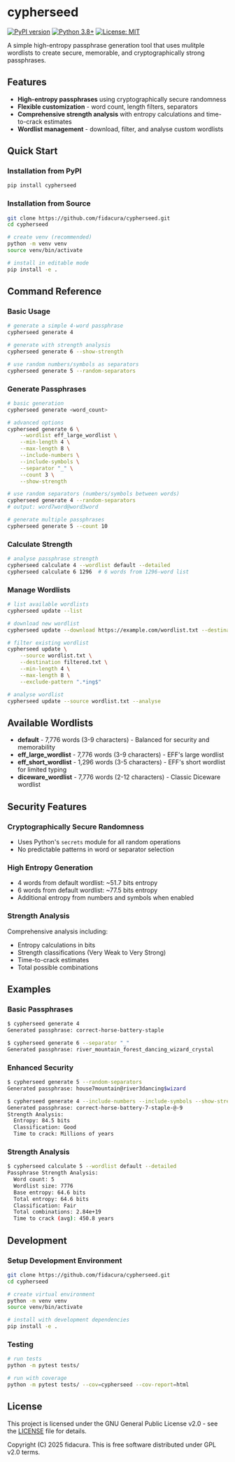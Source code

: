 # cypherseed

[![PyPI version](https://badge.fury.io/py/cypherseed.svg)](https://badge.fury.io/py/cypherseed)
[![Python 3.8+](https://img.shields.io/badge/python-3.8+-blue.svg)](https://www.python.org/downloads/)
[![License: MIT](https://img.shields.io/badge/License-MIT-yellow.svg)](https://opensource.org/licenses/MIT)

A simple high-entropy passphrase generation tool that uses mulitple wordlists to create secure, memorable, and cryptographically strong passphrases.

## Features

- **High-entropy passphrases** using cryptographically secure randomness
- **Flexible customization** - word count, length filters, separators
- **Comprehensive strength analysis** with entropy calculations and time-to-crack estimates
- **Wordlist management** - download, filter, and analyse custom wordlists

## Quick Start

### Installation from PyPI

```bash
pip install cypherseed
```

### Installation from Source

```bash
git clone https://github.com/fidacura/cypherseed.git
cd cypherseed

# create venv (recommended)
python -m venv venv
source venv/bin/activate

# install in editable mode
pip install -e .
```

## Command Reference

### Basic Usage

```bash
# generate a simple 4-word passphrase
cypherseed generate 4

# generate with strength analysis
cypherseed generate 6 --show-strength

# use random numbers/symbols as separators
cypherseed generate 5 --random-separators
```

### Generate Passphrases

```bash
# basic generation
cypherseed generate <word_count>

# advanced options
cypherseed generate 6 \
    --wordlist eff_large_wordlist \
    --min-length 4 \
    --max-length 8 \
    --include-numbers \
    --include-symbols \
    --separator "_" \
    --count 3 \
    --show-strength

# use random separators (numbers/symbols between words)
cypherseed generate 4 --random-separators
# output: word7word@word3word

# generate multiple passphrases
cypherseed generate 5 --count 10
```

### Calculate Strength

```bash
# analyse passphrase strength
cypherseed calculate 4 --wordlist default --detailed
cypherseed calculate 6 1296  # 6 words from 1296-word list
```

### Manage Wordlists

```bash
# list available wordlists
cypherseed update --list

# download new wordlist
cypherseed update --download https://example.com/wordlist.txt --destination custom.txt

# filter existing wordlist
cypherseed update \
    --source wordlist.txt \
    --destination filtered.txt \
    --min-length 4 \
    --max-length 8 \
    --exclude-pattern ".*ing$"

# analyse wordlist
cypherseed update --source wordlist.txt --analyse
```

## Available Wordlists

- **default** - 7,776 words (3-9 characters) - Balanced for security and memorability
- **eff_large_wordlist** - 7,776 words (3-9 characters) - EFF's large wordlist
- **eff_short_wordlist** - 1,296 words (3-5 characters) - EFF's short wordlist for limited typing
- **diceware_wordlist** - 7,776 words (2-12 characters) - Classic Diceware wordlist

## Security Features

### Cryptographically Secure Randomness

- Uses Python's `secrets` module for all random operations
- No predictable patterns in word or separator selection

### High Entropy Generation

- 4 words from default wordlist: ~51.7 bits entropy
- 6 words from default wordlist: ~77.5 bits entropy
- Additional entropy from numbers and symbols when enabled

### Strength Analysis

Comprehensive analysis including:

- Entropy calculations in bits
- Strength classifications (Very Weak to Very Strong)
- Time-to-crack estimates
- Total possible combinations

## Examples

### Basic Passphrases

```bash
$ cypherseed generate 4
Generated passphrase: correct-horse-battery-staple

$ cypherseed generate 6 --separator "_"
Generated passphrase: river_mountain_forest_dancing_wizard_crystal
```

### Enhanced Security

```bash
$ cypherseed generate 5 --random-separators
Generated passphrase: house7mountain@river3dancing$wizard

$ cypherseed generate 4 --include-numbers --include-symbols --show-strength
Generated passphrase: correct-horse-battery-7-staple-@-9
Strength Analysis:
  Entropy: 84.5 bits
  Classification: Good
  Time to crack: Millions of years
```

### Strength Analysis

```bash
$ cypherseed calculate 5 --wordlist default --detailed
Passphrase Strength Analysis:
  Word count: 5
  Wordlist size: 7776
  Base entropy: 64.6 bits
  Total entropy: 64.6 bits
  Classification: Fair
  Total combinations: 2.84e+19
  Time to crack (avg): 450.8 years
```

## Development

### Setup Development Environment

```bash
git clone https://github.com/fidacura/cypherseed.git
cd cypherseed

# create virtual environment
python -m venv venv
source venv/bin/activate

# install with development dependencies
pip install -e .
```

### Testing

```bash
# run tests
python -m pytest tests/

# run with coverage
python -m pytest tests/ --cov=cypherseed --cov-report=html
```

## License

This project is licensed under the GNU General Public License v2.0 - see the [LICENSE](LICENSE) file for details.

Copyright (C) 2025 fidacura. This is free software distributed under GPL v2.0 terms.
